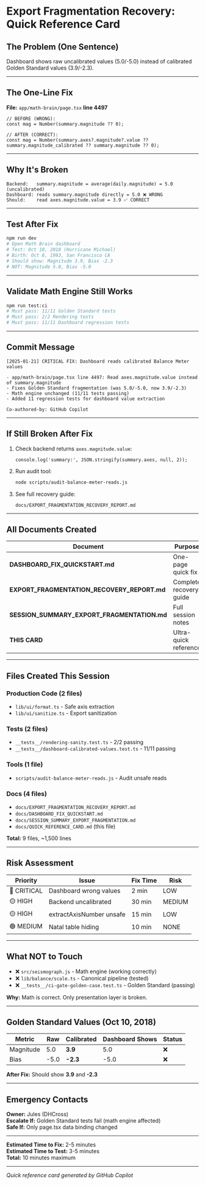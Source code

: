 # Export Fragmentation Recovery: Quick Reference Card

## The Problem (One Sentence)
Dashboard shows raw uncalibrated values (5.0/-5.0) instead of calibrated Golden Standard values (3.9/-2.3).

---

## The One-Line Fix

**File:** `app/math-brain/page.tsx` **line 4497**

```tsx
// BEFORE (WRONG):
const mag = Number(summary.magnitude ?? 0);

// AFTER (CORRECT):
const mag = Number(summary.axes?.magnitude?.value ?? summary.magnitude_calibrated ?? summary.magnitude ?? 0);
```

---

## Why It's Broken

```
Backend:   summary.magnitude = average(daily.magnitude) = 5.0 (uncalibrated)
Dashboard: reads summary.magnitude directly = 5.0 ❌ WRONG
Should:    read axes.magnitude.value = 3.9 ✅ CORRECT
```

---

## Test After Fix

```bash
npm run dev
# Open Math Brain dashboard
# Test: Oct 10, 2018 (Hurricane Michael)
# Birth: Oct 8, 1993, San Francisco CA
# Should show: Magnitude 3.9, Bias -2.3
# NOT: Magnitude 5.0, Bias -5.0
```

---

## Validate Math Engine Still Works

```bash
npm run test:ci
# Must pass: 11/11 Golden Standard tests
# Must pass: 2/2 Rendering tests  
# Must pass: 11/11 Dashboard regression tests
```

---

## Commit Message

```
[2025-01-21] CRITICAL FIX: Dashboard reads calibrated Balance Meter values

- app/math-brain/page.tsx line 4497: Read axes.magnitude.value instead of summary.magnitude
- Fixes Golden Standard fragmentation (was 5.0/-5.0, now 3.9/-2.3)
- Math engine unchanged (11/11 tests passing)
- Added 11 regression tests for dashboard value extraction

Co-authored-by: GitHub Copilot
```

---

## If Still Broken After Fix

1. Check backend returns `axes.magnitude.value`:
   ```tsx
   console.log('summary:', JSON.stringify(summary.axes, null, 2));
   ```

2. Run audit tool:
   ```bash
   node scripts/audit-balance-meter-reads.js
   ```

3. See full recovery guide:
   ```
   docs/EXPORT_FRAGMENTATION_RECOVERY_REPORT.md
   ```

---

## All Documents Created

| Document | Purpose | Size |
|----------|---------|------|
| **DASHBOARD_FIX_QUICKSTART.md** | One-page quick fix | 80 lines |
| **EXPORT_FRAGMENTATION_RECOVERY_REPORT.md** | Complete recovery guide | 800 lines |
| **SESSION_SUMMARY_EXPORT_FRAGMENTATION.md** | Full session notes | 350 lines |
| **THIS CARD** | Ultra-quick reference | 100 lines |

---

## Files Created This Session

### Production Code (2 files)
- `lib/ui/format.ts` - Safe axis extraction
- `lib/ui/sanitize.ts` - Export sanitization

### Tests (2 files)
- `__tests__/rendering-sanity.test.ts` - 2/2 passing
- `__tests__/dashboard-calibrated-values.test.ts` - 11/11 passing

### Tools (1 file)
- `scripts/audit-balance-meter-reads.js` - Audit unsafe reads

### Docs (4 files)
- `docs/EXPORT_FRAGMENTATION_RECOVERY_REPORT.md`
- `docs/DASHBOARD_FIX_QUICKSTART.md`
- `docs/SESSION_SUMMARY_EXPORT_FRAGMENTATION.md`
- `docs/QUICK_REFERENCE_CARD.md` (this file)

**Total:** 9 files, ~1,500 lines

---

## Risk Assessment

| Priority | Issue | Fix Time | Risk |
|----------|-------|----------|------|
| 🔴 CRITICAL | Dashboard wrong values | 2 min | LOW |
| 🟡 HIGH | Backend uncalibrated | 30 min | MEDIUM |
| 🟡 HIGH | extractAxisNumber unsafe | 15 min | LOW |
| 🟢 MEDIUM | Natal table hiding | 10 min | NONE |

---

## What NOT to Touch

- ❌ `src/seismograph.js` - Math engine (working correctly)
- ❌ `lib/balance/scale.ts` - Canonical pipeline (tested)
- ❌ `__tests__/ci-gate-golden-case.test.ts` - Golden Standard (passing)

**Why:** Math is correct. Only presentation layer is broken.

---

## Golden Standard Values (Oct 10, 2018)

| Metric | Raw | Calibrated | Dashboard Shows | Status |
|--------|-----|------------|-----------------|--------|
| Magnitude | 5.0 | **3.9** | 5.0 | ❌ |
| Bias | -5.0 | **-2.3** | -5.0 | ❌ |

**After Fix:** Should show **3.9** and **-2.3**

---

## Emergency Contacts

**Owner:** Jules (DHCross)  
**Escalate If:** Golden Standard tests fail (math engine affected)  
**Safe If:** Only page.tsx data binding changed

---

**Estimated Time to Fix:** 2-5 minutes  
**Estimated Time to Test:** 3-5 minutes  
**Total:** 10 minutes maximum

---

*Quick reference card generated by GitHub Copilot*
